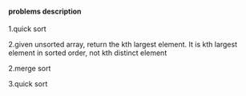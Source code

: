 #### problems description

1.quick sort

2.given unsorted array, return the kth largest element.
It is kth largest element in sorted order, not kth distinct
element


2.merge sort 


3.quick sort
